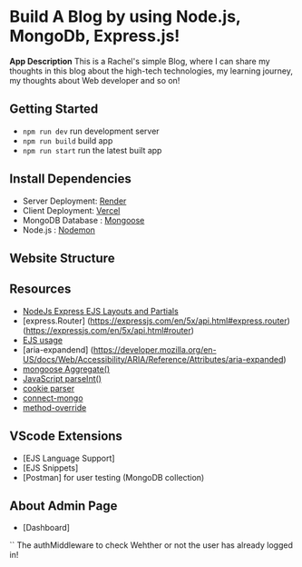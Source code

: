 # Build A Blog by using Node.js, MongoDb, Express.js!

**App Description**
This is a Rachel's simple Blog, where I can share my thoughts in this blog about the high-tech technologies, my learning journey, my thoughts about Web developer and so on!

## Getting Started

- `npm run dev` run development server
- `npm run build` build app
- `npm run start` run the latest built app

## Install Dependencies

- Server Deployment: [Render](https://render.com/deploy-docker/directus)
- Client Deployment: [Vercel](https://vercel.com/docs/frameworks/nextjs)
- MongoDB Database : [Mongoose](https://mongoosejs.com/docs/guide.html)
- Node.js : [Nodemon](https://nodemon.io/)

## Website Structure

## Resources

- [NodeJs Express EJS Layouts and Partials](https://raddy.dev/blog/nodejs-express-layouts-and-partials/)
- [express.Router]
  (https://expressjs.com/en/5x/api.html#express.router)
  (https://expressjs.com/en/5x/api.html#router)
- [ EJS usage](https://ejs.co/#docs)
- [aria-expandend] (https://developer.mozilla.org/en-US/docs/Web/Accessibility/ARIA/Reference/Attributes/aria-expanded)
- [mongoose Aggregate()](https://mongoosejs.com/docs/5.x/docs/api/aggregate.html#aggregate_Aggregate)
- [JavaScript parseInt()](https://www.w3schools.com/jsref/jsref_parseint.asp)
- [cookie parser](https://www.npmjs.com/package/cookie-parser)
- [connect-mongo](https://www.npmjs.com/package/connect-mongo)
- [method-override](https://expressjs.com/en/resources/middleware/method-override.html)

## VScode Extensions

- [EJS Language Support]
- [EJS Snippets]
- [Postman] for user testing (MongoDB collection)

## About Admin Page

- [Dashboard]

`` The authMiddleware to check Wehther or not the user has already logged in!
